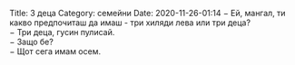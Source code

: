 Title: 3 деца
Category: семейни
Date: 2020-11-26-01:14
&minus; Ей, мангал, ти какво предпочиташ да имаш - три хиляди лева или три деца?  
&minus; Три деца, гусин пулисай.   
&minus; Защо бе?  
&minus; Щот сега имам осем.  
